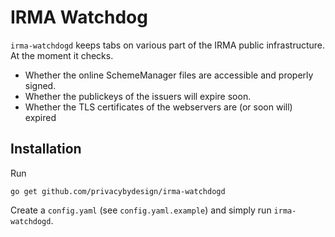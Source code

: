 IRMA Watchdog
=============
`irma-watchdogd` keeps tabs on various part of the IRMA public infrastructure.
At the moment it checks.

 * Whether the online SchemeManager files are accessible and  properly signed.
 * Whether the publickeys of the issuers will expire soon.
 * Whether the TLS certificates of the webservers are (or soon will) expired

Installation
------------

Run

```
go get github.com/privacybydesign/irma-watchdogd
```

Create a `config.yaml` (see `config.yaml.example`) and simply run `irma-watchdogd`.
